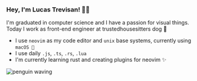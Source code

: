 ### Hey, I'm Lucas Trevisan! 👋🏻

I'm graduated in computer science and I have a passion for visual things. Today I work as front-end engineer at trustedhousesitters dog 🐶

- I use `neovim` as my code editor and `unix` base systems, currently using `macOS `
- I use daily `.js`, `.ts`, `.rs`, `.lua`
- I'm currently learning rust and creating plugins for neovim ✨

![penguin waving](https://media.giphy.com/media/Wz7gk4e2Pxcmk/giphy.gif)
